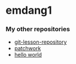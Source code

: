 # emdang1

<h3>My other repositories</h3>

<ul>
  <li><a href="https://github.com/emdang1/git-lesson-repository">git-lesson-repository</a></li>
  <li><a href="https://github.com/emdang1/patchwork">patchwork</a></li>
  <li><a href="https://github.com/emdang1/hello-world">hello world</a></li>
</ul>
